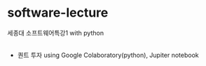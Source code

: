 # software-lecture
<p>세종대 소프트웨어특강1 with python<br><br>

- 퀀트 투자 using Google Colaboratory(python), Jupiter notebook
